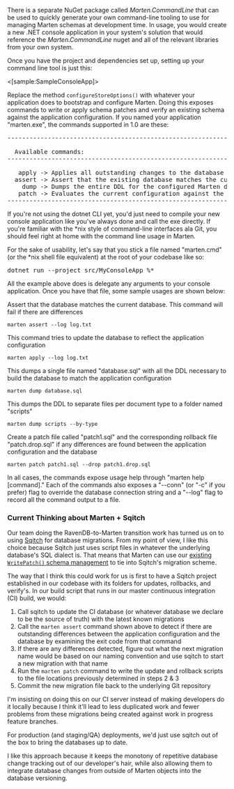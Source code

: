 <!--title:Command Line Tooling for Marten Management-->


There is a separate NuGet package called _Marten.CommandLine_ that can be used to quickly generate your own command-line tooling to
use for managing Marten schemas at development time. In usage, you would create a new .NET console application in your system's
solution that would reference the _Marten.CommandLine_ nuget and all of the relevant libraries from your own system. 

Once you have the project and dependencies set up, setting up your command line tool is just this:

<[sample:SampleConsoleApp]>

Replace the method `configureStoreOptions()` with whatever your application does to bootstrap and configure Marten. Doing this exposes 
commands to write or apply schema patches and verify an existing schema against the application configuration. If you named your
application "marten.exe", the commands supported in 1.0 are these:

<pre>
------------------------------------------------------------------------------------------------------------------------------------

  Available commands:
------------------------------------------------------------------------------------------------------------------------------------

   apply -> Applies all outstanding changes to the database based on the current configuration
  assert -> Assert that the existing database matches the current Marten configuration
    dump -> Dumps the entire DDL for the configured Marten database
   patch -> Evaluates the current configuration against the database and writes a patch and drop file if there are any differences
------------------------------------------------------------------------------------------------------------------------------------
</pre>

If you're not using the dotnet CLI yet, you'd just need to compile your new console application like you've always done and call the exe directly. If you're familiar with the *nix style of command-line interfaces ala Git, you should feel right at home with the command line usage in Marten.

For the sake of usability, let's say that you stick a file named "marten.cmd" (or the *nix shell file equivalent) at the root of your codebase like so:
<pre>
dotnet run --project src/MyConsoleApp %*
</pre>

All the example above does is delegate any arguments to your console application. Once you have that file, some sample usages are shown below:


Assert that the database matches the current database. This command will fail if there are differences

    marten assert --log log.txt

This command tries to update the database to reflect the application configuration

    marten apply --log log.txt

This dumps a single file named "database.sql" with all the DDL necessary to build the database to
match the application configuration

    marten dump database.sql

This dumps the DDL to separate files per document
type to a folder named "scripts"

    marten dump scripts --by-type

Create a patch file called "patch1.sql" and
the corresponding rollback file "patch.drop.sql" if any
differences are found between the application configuration
and the database

    marten patch patch1.sql --drop patch1.drop.sql

In all cases, the commands expose usage help through "marten help [command]." Each of the commands also exposes a "--conn" (or "-c" if you prefer) flag to override the database connection string and a "--log" flag to record all the command output to a file.

### Current Thinking about Marten + Sqitch
Our team doing the RavenDB-to-Marten transition work has turned us on to using [Sqitch](http://sqitch.org/) for database migrations. From my point of view, I like this choice because Sqitch just uses script files in whatever the underlying database's SQL dialect is. That means that Marten can use our [existing `WritePatch()` schema management](http://jasperfx.github.io/marten/documentation/schema/migrations/) to tie into Sqitch's migration scheme.

The way that I think this could work for us is first to have a Sqitch project established in our codebase with its folders for updates, rollbacks, and verify's. In our build script that runs in our master continuous integration (CI) build, we would:

1. Call sqitch to update the CI database (or whatever database we declare to be the source of truth) with the latest known migrations
2. Call the `marten assert` command shown above to detect if there are outstanding differences between the application configuration and the database by examining the exit code from that command
3. If there are any differences detected, figure out what the next migration name would be based on our naming convention and use sqitch to start a new migration with that name
4. Run the `marten patch` command to write the update and rollback scripts to the file locations previously determined in steps 2 & 3
5. Commit the new migration file back to the underlying Git repository

I'm insisting on doing this on our CI server instead of making developers do it locally because I think it'll lead to less duplicated work and fewer problems from these migrations being created against work in progress feature branches.

For production (and staging/QA) deployments, we'd just use sqitch out of the box to bring the databases up to date.

I like this approach because it keeps the monotony of repetitive database change tracking out of our developer's hair, while also allowing them to integrate database changes from outside of Marten objects into the database versioning.
